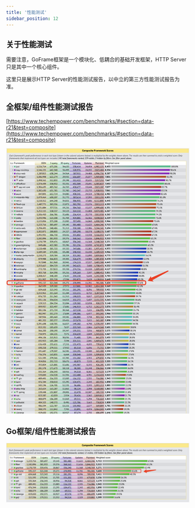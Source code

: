 ```yaml
---
title: '性能测试'
sidebar_position: 12
---
```


## 关于性能测试

需要注意，GoFrame框架是一个模块化、低耦合的基础开发框架，HTTP Server只是其中一个核心组件。

这里只是展示HTTP Server的性能测试报告，以中立的第三方性能测试报告为准。

## 全框架/组件性能测试报告

[https://www.techempower.com/benchmarks/#section=data-r21&test=composite](https://www.techempower.com/benchmarks/#section=data-r21&test=composite)

![](/markdown/27c3a431c96fd5f1b173e8dfbe49cb6b.png)

## Go框架/组件性能测试报告

![](/markdown/bf8b70fa9ee71e3c0e5c674382e69b72.png)